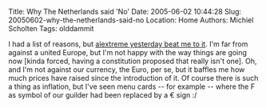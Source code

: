 Title: Why The Netherlands said 'No'
Date: 2005-06-02 10:44:28
Slug: 20050602-why-the-netherlands-said-no
Location: Home
Authors: Michiel Scholten
Tags: olddammit

<p>I had a list of reasons, but <a href="http://www.alextreme.org/drupal/?q=node/371">alextreme yesterday beat me to it</a>. I'm far from against a united Europe, but I'm not happy with the way things are going now [kinda forced, having a constitution proposed that really isn't one]. Oh, and I'm not against our currency, the Euro, per se, but it baffles me how much prices have raised since the introduction of it. Of course there is such a thing as inflation, but I've seen menu cards -- for example -- where the F as symbol of our guilder had been replaced by a &euro; sign :/</p>